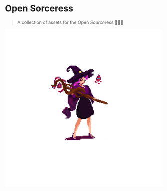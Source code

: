 # Open Sorceress
> A collection of assets for the Open *Source*ress 🧙🏻‍♀️

<img alt="The open sorceress with pink hair, a staff, and a cute little fire elemental" src="https://raw.githubusercontent.com/JessicaSachs/open-sorceress/develop/assets/open-sorceress-character.png"/>

